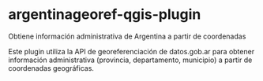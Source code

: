 # argentinageoref-qgis-plugin
Obtiene información administrativa de Argentina a partir de coordenadas

Este plugin utiliza la API de georeferenciación de datos.gob.ar para obtener información administrativa (provincia, departamento, municipio) a partir de coordenadas geográficas.

